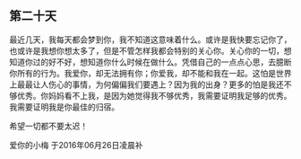 ## 第二十天

最近几天，我每天都会梦到你，我不知道这意味着什么。或许是我快要忘记你了，也或许是我想你想太多了，但是不管怎样我都会特别的关心你。关心你的一切，想知道你过的好不好，想知道你什么时候在做什么。凭借自己的一点点心思，去臆断你所有的行为。我爱你，却无法拥有你；你爱我，却不能和我在一起。这怕是世界上最最让人伤心的事情，为何偏偏我们要遇上？因为我的出身？更多的怕是我还不够优秀。你妈妈看不上我，是因为她觉得我不够优秀，我需要证明我足够的优秀。我需要证明我是你最佳的归宿。

希望一切都不要太迟！

爱你的小梅
于2016年06月26日凌晨补

